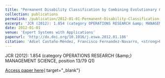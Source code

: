 ```yaml
---
title: "Permanent Disability Classification by Combining Evolutionary Generalized Radial Basis Function and Logistic Regression Methods"
collection: publications
permalink: /publication/2012-01-01-Permanent-Disability-Classification-by-Combining-Evolutionary-Generalized-Radial-Basis-Function-and-
excerpt: 'JCR (2012): 1.854 (category OPERATIONS RESEARCH &amp; MANAGEMENT SCIENCE, position 13/79 Q1)'
date: 2012-01-01
venue: 'Expert Systems with Applications'
paperurl: 'http://dx.doi.org/10.1016/j.eswa.2012.01.186'
citation: 'Adiel Castaño-Méndez, Francisco Fernandez-Navarro, <strong>Pedro Antonio Gutiérrez</strong>, César Hervás-Martínez, &quot;Permanent Disability Classification by Combining Evolutionary Generalized Radial Basis Function and Logistic Regression Methods.&quot; Expert Systems with Applications, Vol. 39(9), 2012, pp.8350--8355.'
---
```

JCR (2012): 1.854 (category OPERATIONS RESEARCH {\&amp;} MANAGEMENT SCIENCE, position 13/79 Q1)

[Access paper here](http://dx.doi.org/10.1016/j.eswa.2012.01.186){:target="_blank"}
